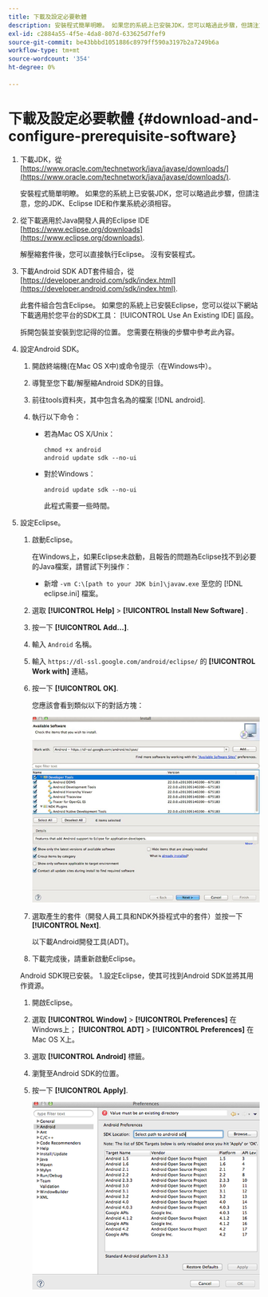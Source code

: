 ```yaml
---
title: 下載及設定必要軟體
description: 安裝程式簡單明瞭。 如果您的系統上已安裝JDK，您可以略過此步驟，但請注意，您的JDK、Eclipse IDE和作業系統必須相容。
exl-id: c2884a55-4f5e-4da8-807d-633625d7fef9
source-git-commit: be43bbbd1051886c8979ff590a3197b2a7249b6a
workflow-type: tm+mt
source-wordcount: '354'
ht-degree: 0%

---
```


# 下載及設定必要軟體 {#download-and-configure-prerequisite-software}

1. 下載JDK，從 [https://www.oracle.com/technetwork/java/javase/downloads/](https://www.oracle.com/technetwork/java/javase/downloads/).

   安裝程式簡單明瞭。 如果您的系統上已安裝JDK，您可以略過此步驟，但請注意，您的JDK、Eclipse IDE和作業系統必須相容。
1. 從下載適用於Java開發人員的Eclipse IDE [https://www.eclipse.org/downloads](https://www.eclipse.org/downloads).

   解壓縮套件後，您可以直接執行Eclipse。 沒有安裝程式。
1. 下載Android SDK ADT套件組合，從 [https://developer.android.com/sdk/index.html](https://developer.android.com/sdk/index.html).

   此套件組合包含Eclipse。 如果您的系統上已安裝Eclipse，您可以從以下網站下載適用於您平台的SDK工具： [!UICONTROL Use An Existing IDE] 區段。

   拆開包裝並安裝到您記得的位置。 您需要在稍後的步驟中參考此內容。
1. 設定Android SDK。
   1. 開啟終端機(在Mac OS X中)或命令提示（在Windows中）。
   1. 導覽至您下載/解壓縮Android SDK的目錄。
   1. 前往tools資料夾，其中包含名為的檔案 [!DNL android].
   1. 執行以下命令：

      * 若為Mac OS X/Unix：

         ```
         chmod +x android 
         android update sdk --no-ui
         ```

      * 對於Windows：

         ```
         android update sdk --no-ui
         ```

         此程式需要一些時間。

1. 設定Eclipse。
   1. 啟動Eclipse。

      在Windows上，如果Eclipse未啟動，且報告的問題為Eclipse找不到必要的Java檔案，請嘗試下列操作：

      * 新增 `-vm C:\[path to your JDK bin]\javaw.exe` 至您的 [!DNL eclipse.ini] 檔案。
   1. 選取  **[!UICONTROL Help]** > **[!UICONTROL Install New Software]** .
   1. 按一下 **[!UICONTROL Add...]**.
   1. 輸入 `Android` 名稱。
   1. 輸入 `https://dl-ssl.google.com/android/eclipse/` 的 **[!UICONTROL Work with]** 連結。
   1. 按一下 **[!UICONTROL OK]**.

      您應該會看到類似以下的對話方塊：

      ![](assets/available_software.jpg)

   1. 選取產生的套件（開發人員工具和NDK外掛程式中的套件）並按一下 **[!UICONTROL Next]**.

      以下載Android開發工具(ADT)。
   1. 下載完成後，請重新啟動Eclipse。

   Android SDK現已安裝。 1.設定Eclipse，使其可找到Android SDK並將其用作資源。
   1. 開啟Eclipse。
   1. 選取  **[!UICONTROL Window]** > **[!UICONTROL Preferences]** 在Windows上；  **[!UICONTROL ADT]** > **[!UICONTROL Preferences]** 在Mac OS X上。
   1. 選取 **[!UICONTROL Android]** 標籤。
   1. 瀏覽至Android SDK的位置。
   1. 按一下 **[!UICONTROL Apply]**.

      ![步驟結果](assets/ss2.jpg)
